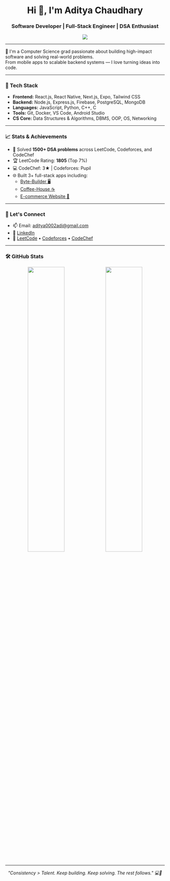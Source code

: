 <h1 align="center">Hi 👋, I'm Aditya Chaudhary</h1>
<h3 align="center">Software Developer | Full-Stack Engineer | DSA Enthusiast</h3>

<p align="center">
  <img src="https://readme-typing-svg.herokuapp.com?lines=Full+Stack+Developer;React+Native+Enthusiast;DSA+Problem+Solver;Open+Source+Contributor;Always+Learning!" />
</p>

---

🌟 I'm a Computer Science grad passionate about building high-impact software and solving real-world problems.  
From mobile apps to scalable backend systems — I love turning ideas into code.

---

### 🚀 Tech Stack

- **Frontend:** React.js, React Native, Next.js, Expo, Tailwind CSS  
- **Backend:** Node.js, Express.js, Firebase, PostgreSQL, MongoDB  
- **Languages:** JavaScript, Python, C++, C  
- **Tools:** Git, Docker, VS Code, Android Studio  
- **CS Core:** Data Structures & Algorithms, DBMS, OOP, OS, Networking

---

### 📈 Stats & Achievements

- 🔢 Solved **1500+ DSA problems** across LeetCode, Codeforces, and CodeChef  
- 🏆 LeetCode Rating: **1805** (Top 7%)  
- 💻 CodeChef: 3★ | Codeforces: Pupil  
- 🌐 Built 3+ full-stack apps including:
  - [Byte-Builder 🖥️](https://code-editor-6rqa.onrender.com/)
  - [Coffee-House ☕️](https://drive.google.com/drive/folders/1JZ0EL0VH1ZSPS8PKMU23dUBty4GjWzK9)
  - [E-commerce Website 👔](https://e-commercccceee.netlify.app/)

---

### 🔗 Let's Connect

- 📫 Email: [aditya0002adi@gmail.com](mailto:aditya0002adi@gmail.com)  
- 💼 [LinkedIn](https://www.linkedin.com/in/adityachaudhary0)  
- 🧠 [LeetCode](https://leetcode.com/u/openair/) • [Codeforces](https://codeforces.com/profile/openair) • [CodeChef](https://www.codechef.com/users/openair_30)

---

### 🛠️ GitHub Stats

<p align="center">
  <img src="https://github-readme-stats.vercel.app/api?username=AdityaChaudhary0002&show_icons=true&theme=radical" width="48%" />
  <img src="https://github-readme-streak-stats.herokuapp.com?user=AdityaChaudhary0002&theme=radical" width="48%" />
</p>

---

<!-- Add an optional quote or fun line -->
<p align="center">
  <em>"Consistency > Talent. Keep building. Keep solving. The rest follows." 💻🚀</em>
</p>
